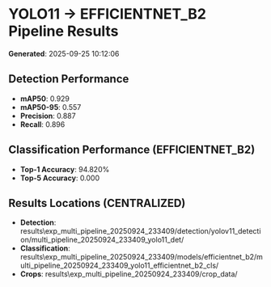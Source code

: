 # YOLO11 -> EFFICIENTNET_B2 Pipeline Results

**Generated**: 2025-09-25 10:12:06

## Detection Performance
- **mAP50**: 0.929
- **mAP50-95**: 0.557
- **Precision**: 0.887
- **Recall**: 0.896

## Classification Performance (EFFICIENTNET_B2)
- **Top-1 Accuracy**: 94.820%
- **Top-5 Accuracy**: 0.000

## Results Locations (CENTRALIZED)
- **Detection**: results\exp_multi_pipeline_20250924_233409/detection/yolov11_detection/multi_pipeline_20250924_233409_yolo11_det/
- **Classification**: results\exp_multi_pipeline_20250924_233409/models/efficientnet_b2/multi_pipeline_20250924_233409_yolo11_efficientnet_b2_cls/
- **Crops**: results\exp_multi_pipeline_20250924_233409/crop_data/
